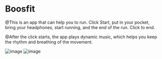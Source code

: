 # Boosfit

@This is an app that can help you to run. Click Start, put in your pocket, bring your headphones, start running, and the end of the run. Click to end.

@After the click starts, the app plays dynamic music, which helps you keep the rhythm and breathing of the movement.

![image]() ![image]()
